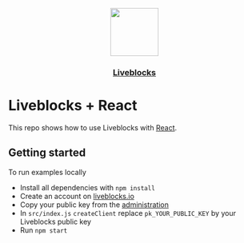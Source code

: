 <p align="center">
  <a href="https://liveblocks.io">
    <img src="https://liveblocks.io/icon-192x192.png" height="96">
    <h3 align="center">Liveblocks</h3>
  </a>
</p>

# Liveblocks + React

This repo shows how to use Liveblocks with [React](https://reactjs.org/).

## Getting started

To run examples locally

- Install all dependencies with `npm install`
- Create an account on [liveblocks.io](https://liveblocks.io/dashboard)
- Copy your public key from the [administration](https://liveblocks.io/dashboard/apikeys)
- In `src/index.js` `createClient` replace `pk_YOUR_PUBLIC_KEY` by your Liveblocks public key
- Run `npm start`
